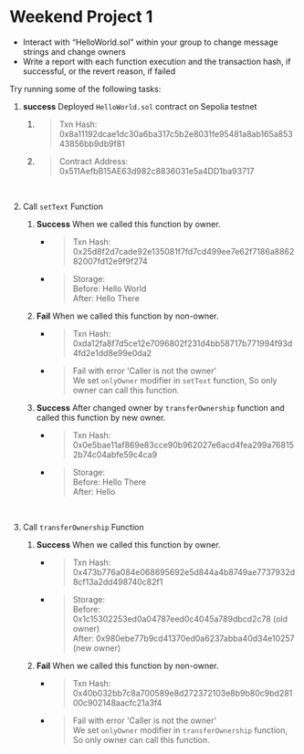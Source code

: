 # Weekend Project 1

- Interact with “HelloWorld.sol” within your group to change message strings and change owners
- Write a report with each function execution and the transaction hash, if successful, or the revert reason, if failed

Try running some of the following tasks:

1. **success** Deployed `HelloWorld.sol` contract on Sepolia testnet
    1. > Txn Hash:  
        > 0x8a11192dcae1dc30a6ba317c5b2e8031fe95481a8ab165a85343856bb9db9f81   
    2. > Contract Address:  
        > 0x511AefbB15AE63d982c8836031e5a4DD1ba93717
        
<br/>

2. Call `setText` Function
    1. **Success** When we called this function by owner.
        - > Txn Hash:  
            > 0x25d8f2d7cade92e135081f7fd7cd499ee7e62f7186a886282007fd12e9f9f274
        - > Storage:  
            > Before: Hello World  
            > After: Hello There  

    2. **Fail** When we called this function by non-owner.
        - > Txn Hash:  
            > 0xda12fa8f7d5ce12e7096802f231d4bb58717b771994f93d4fd2e1dd8e99e0da2  
        - > Fail with error 'Caller is not the owner'  
            > We set `onlyOwner` modifier in `setText` function, So only owner can call this function.  

    3. **Success** After changed owner by `transferOwnership` function and called this function by new owner.
        - > Txn Hash:  
            > 0x0e5bae11af869e83cce90b962027e6acd4fea299a768152b74c04abfe59c4ca9
        - > Storage:  
            > Before: Hello There  
            > After: Hello  
        
<br/>

3. Call `transferOwnership` Function
     1. **Success** When we called this function by owner.
        - > Txn Hash:  
            > 0x473b776a084e068695692e5d844a4b8749ae7737932d8cf13a2dd498740c82f1
        - > Storage:  
            > Before: 0x1c15302253ed0a04787eed0c4045a789dbcd2c78 (old owner)  
            > After: 0x980ebe77b9cd41370ed0a6237abba40d34e10257 (new owner)

    2. **Fail** When we called this function by non-owner.
        - > Txn Hash:  
            > 0x40b032bb7c8a700589e8d272372103e8b9b80c9bd28100c902148aacfc21a3f4  
        - > Fail with error 'Caller is not the owner'  
            > We set `onlyOwner` modifier in `transferOwnership` function, So only owner can call this function.  
